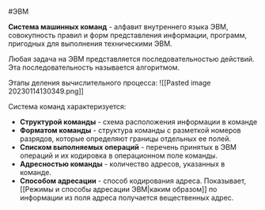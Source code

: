 #ЭВМ 

**Система машинных команд** - алфавит внутреннего языка ЭВМ, совокупность правил и форм представления информации, программ, пригодных для выполнения техническими ЭВМ.

Любая задача на ЭВМ представляется последовательностью действий. Эта последовательность называется алгоритмом.

Этапы деления вычислительного процесса:
![[Pasted image 20230114130349.png]]

Система команд характеризуется:
- **Структурой команды** - схема расположения информации в команде
- **Форматом команды** - структура команды с разметкой номеров разрядов, которые определяют границы отдельных ее полей.
- **Списком выполняемых операций** - перечень принятых в ЭВМ операций и их кодировка в операционном поле команды.
- **Адресностью команды** - количество адресов, указанных в команде.
- **Способом адресации** - способ кодирования адреса. Показывает, [[Режимы и способы адресации ЭВМ|каким образом]] по информации из поля адреса получается вещественных адрес. 